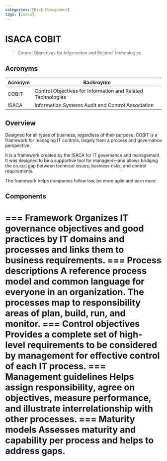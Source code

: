 ```yaml
---
categories: [Risk Management]
tags: [isaca]
---
```


# ISACA COBIT

> Control Objectives for Information and Related Technologies

## Acronyms

| Acronym | Backroynm |
| - | - |
| COBIT | Control Objectives for Information and Related Technologies |
| ISACA | Information Systems Audit and Control Association |

## Overview

Designed for all types of business, regardless of their purpose. COBIT is a framework for managing IT controls, largely from a process and governance perspective.

It is a framework created by the ISACA for IT governance and management. It was designed to be a supportive tool for managers—and allows bridging the crucial gap between technical issues, business risks, and control requirements.

The framework helps companies follow law, be more agile and earn more.

## Components

=== Framework
Organizes IT governance objectives and good practices by IT domains and processes and links them to business requirements.
=== Process descriptions
A reference process model and common language for everyone in an organization. The processes map to responsibility areas of plan, build, run, and monitor.
=== Control objectives
Provides a complete set of high-level requirements to be considered by management for effective control of each IT process.
=== Management guidelines
Helps assign responsibility, agree on objectives, measure performance, and illustrate interrelationship with other processes.
=== Maturity models
Assesses maturity and capability per process and helps to address gaps.
===
